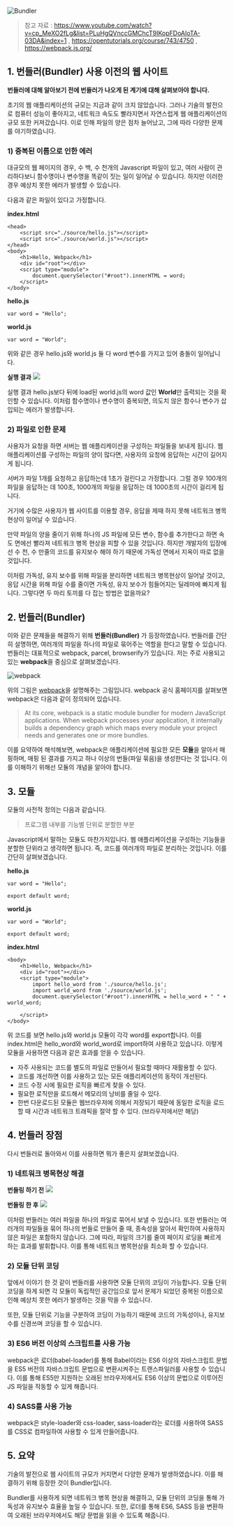 ![Bundler](https://images.velog.io/images/eastshine94/post/34b76c93-a40d-41be-843d-220cd6ab3dde/Bundle.png)
> 참고 자료 : 
https://www.youtube.com/watch?v=cp_MeXO2fLg&list=PLuHgQVnccGMChcT9IKopFDoAIoTA-03DA&index=1 ,
https://opentutorials.org/course/743/4750 ,
https://webpack.js.org/



## 1. 번들러(Bundler) 사용 이전의 웹 사이트

**번들러에 대해 알아보기 전에 번들러가 나오게 된 계기에 대해 살펴보아야 합니다.**

초기의 웹 애플리케이션의 규모는 지금과 같이 크지 않았습니다. 그러나 기술의 발전으로 컴퓨터 성능이 좋아지고, 네트워크 속도도 빨라지면서 자연스럽게 웹 애플리케이션의 규모 또한 커져갔습니다. 이로 인해 파일의 양은 점차 늘어났고, 그에 따라 다양한 문제를 야기하였습니다. 

### 1) 중복된 이름으로 인한 에러

대규모의 웹 페이지의 경우, 수 백, 수 천개의 Javascript 파일이 있고, 여러 사람이 관리하다보니 함수명이나 변수명을 똑같이 짓는 일이 일어날 수 있습니다. 하지만 이러한 경우 예상치 못한 에러가 발생할 수 있습니다.

다음과 같은 파일이 있다고 가정합니다.

**index.html**
```
<head>
    <script src="./source/hello.js"></script>
    <script src="./source/world.js"></script>
</head>
<body>
    <h1>Hello, Webpack</h1>
    <div id="root"></div>
    <script type="module">
        document.querySelector("#root").innerHTML = word;
    </script>
</body>
```
**hello.js**
```
var word = "Hello";
```
**world.js**
```
var word = "World";
```

위와 같은 경우 hello.js와 world.js 둘 다 word 변수를 가지고 있어 충돌이 일어납니다.

**실행 결과**
![](https://images.velog.io/images/eastshine94/post/1a4430bc-f1a1-40d7-bbf7-6f67b9d9d586/result.PNG)

실행 결과 hello.js보다 뒤에 load된 world.js의 word 값인 **World**만 출력되는 것을 확인할 수 있습니다. 이처럼 함수명이나 변수명이 중복되면, 의도치 않은 함수나 변수가 삽입되는 에러가 발생합니다.

### 2) 파일로 인한 문제

사용자가 요청을 하면 서버는 웹 애플리케이션을 구성하는 파일들을 보내게 됩니다. 웹 애플리케이션를 구성하는 파일의 양이 많다면, 사용자의 요청에 응답하는 시간이 길어지게 됩니다. 

서버가 파일 1개를 요청하고 응답하는데 1초가 걸린다고 가정합니다. 그럴 경우 100개의 파일을 응답하는 데 100초, 1000개의 파일을 응답하는 데 1000초의 시간이 걸리게 됩니다.

거기에 수많은 사용자가 웹 사이트를 이용할 경우, 응답을 제때 하지 못해 네트워크 병목현상이 일어날 수 있습니다.

만약 파일의 양을 줄이기 위해 하나의 JS 파일에 모든 변수, 함수를 추가한다고 하면 속도 면에선 빨라져 네트워크 병목 현상을 피할 수 있을 것입니다. 하지만 개발자의 입장에선 수 천, 수 만줄의 코드를 유지보수 해야 하기 때문에 가독성 면에서 지옥이 따로 없을 것입니다. 

이처럼 가독성, 유지 보수를 위해 파일을 분리하면 네트워크 병목현상이 일어날 것이고, 응답 시간을 위해 파일 수를 줄이면 가독성, 유지 보수가 힘들어지는 딜레마에 빠지게 됩니다. 그렇다면 두 마리 토끼를 다 잡는 방법은 없을까요? 

## 2. 번들러(Bundler)

이와 같은 문제들을 해결하기 위해 **번들러(Bundler)** 가 등장하였습니다. 번들러를 간단히 설명하면, 여러개의 파일을 하나의 파일로 묶어주는 역할을 한다고 말할 수 있습니다. 번들러는 대표적으로 webpack, parcel, browserify가 있습니다. 저는 주로 사용되고 있는 **webpack**을 중심으로 살펴보겠습니다.

![webpack](https://images.velog.io/images/eastshine94/post/4437aea2-246f-4a22-a7cb-0c1875bf83d3/webpack.PNG)

위의 그림은 [webpack](https://webpack.js.org/)을 설명해주는 그림입니다. webpack 공식 홈페이지를 살펴보면 webpack은 다음과 같이 정의되어 있습니다. 

> At its core, webpack is a static module bundler for modern JavaScript applications. When webpack processes your application, it internally builds a dependency graph which maps every module your project needs and generates one or more bundles.


이를 요약하여 해석해보면, webpack은 애플리케이션에 필요한 모든 **모듈**을 알아서 매핑하며, 매핑 된 결과를 가지고 하나 이상의 번들(파일 묶음)을 생성한다는 것 입니다. 이를 이해하기 위해선 모듈의 개념을 알아야 합니다.


## 3. 모듈

모듈의 사전적 정의는 다음과 같습니다.
> 프로그램 내부를 기능별 단위로 분할한 부분

Javascript에서 말하는 모듈도 마찬가지입니다. 웹 애플리케이션을 구성하는 기능들을 분할한 단위라고 생각하면 됩니다. 즉, 코드를 여러개의 파일로 분리하는 것입니다. 이를 간단히 살펴보겠습니다.


**hello.js**

```
var word = "Hello";

export default word;
```

**world.js**


```
var word = "World";

export default word;
```

**index.html**
```
<body>
    <h1>Hello, Webpack</h1>
    <div id="root"></div>
    <script type="module">
        import hello_word from './source/hello.js';
        import world_word from './source/world.js';
        document.querySelector("#root").innerHTML = hello_word + " " + world_word;
        
    </script>
</body>
```

위 코드를 보면 hello.js와 world.js 모듈이 각각 word를 export합니다. 이를 index.html은 hello_word와 world_word로 import하여 사용하고 있습니다. 이렇게 모듈을 사용하면 다음과 같은 효과를 얻을 수 있습니다.

- 자주 사용되는 코드를 별도의 파일로 만들어서 필요할 때마다 재활용할 수 있다.
- 코드를 개선하면 이를 사용하고 있는 모든 애플리케이션의 동작이 개선된다.
- 코드 수정 시에 필요한 로직을 빠르게 찾을 수 있다.
- 필요한 로직만을 로드해서 메모리의 낭비를 줄일 수 있다.
- 한번 다운로드된 모듈은 웹브라우저에 의해서 저장되기 때문에 동일한 로직을 로드 할 때 시간과 네트워크 트래픽을 절약 할 수 있다. (브라우저에서만 해당)

## 4. 번들러 장점

다시 번들러로 돌아와서 이를 사용하면 뭐가 좋은지 살펴보겠습니다.

### 1) 네트워크 병목현상 해결


**번들링 하기 전**
![](https://images.velog.io/images/eastshine94/post/0c8cc456-d305-4b69-955d-989036b03cd8/%EB%B2%88%EB%93%A4%EC%A0%84.PNG)

**번들링 한 후**
![](https://images.velog.io/images/eastshine94/post/decff3a9-641e-4f1e-9918-a3f529d34ac7/%EB%B2%88%EB%93%A4%ED%9B%84.PNG)

이처럼 번들러는 여러 파일을 하나의 파일로 묶어서 보낼 수 있습니다. 또한 번들러는 여러개의 파일들을 묶어 하나의 번들로 만들어 줄 때, 종속성을 알아서 확인하여 사용하지 않은 파일은 포함하지 않습니다. 그에 따라, 파일의 크기를 줄여 페이지 로딩을 빠르게 하는 효과를 발휘합니다. 이를 통해 네트워크 병목현상을 최소화 할 수 있습니다.


### 2) 모듈 단위 코딩

앞에서 이야기 한 것 같이 번들러를 사용하면 모듈 단위의 코딩이 가능합니다. 모듈 단위 코딩을 하게 되면 각 모듈이 독립적인 공간임으로 앞서 문제가 되었던 중복된 이름으로 인해 예상치 못한 에러가 발생하는 것을 막을 수 있습니다. 

또한, 모듈 단위로 기능을 구분하여 코딩이 가능하기 때문에 코드의 가독성이나, 유지보수를 신경쓰며 코딩을 할 수 있습니다.



### 3) ES6 버전 이상의 스크립트를 사용 가능

webpack은 로더(babel-loader)를 통해 Babel이라는 ES6 이상의 자바스크립트 문법을 ES5 버전의 자바스크립트 문법으로 변환시켜주는 트랜스파일러를 사용할 수 있습니다. 이를 통해 ES5만 지원하는 오래된 브라우저에서도 ES6 이상의 문법으로 이루어진 JS 파일을 작동할 수 있게 해줍니다. 

### 4) SASS를 사용 가능

webpack은 style-loader와 css-loader, sass-loader라는 로더를 사용하여 SASS를 CSS로 컴파일하여 사용할 수 있게 만들어줍니다.


## 5. 요약

기술의 발전으로 웹 사이트의 규모가 커지면서 다양한 문제가 발생하였습니다. 이를 해결하기 위해 등장한 것이 Bundler입니다. 

Bundler를 사용하게 되면 네트워크 병목 현상을 해결하고, 모듈 단위의 코딩을 통해 가독성과 유지보수 효율을 높일 수 있습니다. 또한, 로더를 통해 ES6, SASS 등을 변환하여 오래된 브라우저에서도 해당 문법을 읽을 수 있도록 해줍니다.
